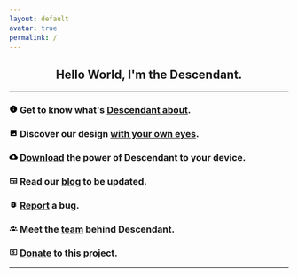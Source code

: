 ```yaml
---
layout: default
avatar: true
permalink: /
---
```

<h2 align="center">Hello World, I'm the Descendant.</h2>

<hr>

### <img src="/assets/img/icons/info.png" style="width: 3%"> Get to know what's [Descendant about](https://descendant.github.io/about/).

### <img src="/assets/img/icons/photo.png" style="width: 3%"> Discover our design [with your own eyes](https://descendant.github.io/404).

### <img src="/assets/img/icons/downloads.png" style="width: 3%"> [Download](https://descendant.github.io/downloads) the power of Descendant to your device.

### <img src="/assets/img/icons/newspaper.png" style="width: 3%"> Read our [blog](https://descendant.github.io/blog/) to be updated.

### <img src="/assets/img/icons/bug.png" style="width: 3%"> [Report](https://github.com/Descendant/bug_tracker/issues/new?template=bug_report.md) a bug.

### <img src="/assets/img/icons/account-group.png" style="width: 3%"> Meet the [team](https://descendant.github.io/404) behind Descendant.

### <img src="/assets/img/icons/cash-usd.png" style="width: 3%"> [Donate](https://descendant.github.io/donations) to this project.


---


